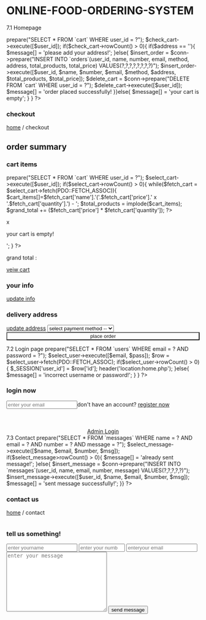 # ONLINE-FOOD-ORDERING-SYSTEM
7.1 Homepage
<?php
include 'components/connect.php';
session_start();
if(isset($_SESSION['user_id'])){
$user_id = $_SESSION['user_id'];
}else{
$user_id = '';
header('location:home.php');
};
if(isset($_POST['submit'])){ $name = $_POST['name'];
$name = filter_var($name, FILTER_SANITIZE_STRING);
$number = $_POST['number'];
$number = filter_var($number, FILTER_SANITIZE_STRING);
$email = $_POST['email'];
$email = filter_var($email, FILTER_SANITIZE_STRING);
$method = $_POST['method'];
$method = filter_var($method, FILTER_SANITIZE_STRING);
$address = $_POST['address'];
$address = filter_var($address, FILTER_SANITIZE_STRING);
$total_products = $_POST['total_products'];
$total_price = $_POST['total_price'];
$check_cart = $conn->prepare("SELECT * FROM `cart` WHERE user_id = ?");
$check_cart->execute([$user_id]);
if($check_cart->rowCount() > 0){
if($address == ''){
$message[] = 'please add your address!';
}else{
$insert_order = $conn->prepare("INSERT INTO `orders`(user_id, name, number,
email, method, address, total_products, total_price) VALUES(?,?,?,?,?,?,?,?)");
$insert_order->execute([$user_id, $name, $number, $email, $method, $address,
$total_products, $total_price]);
$delete_cart = $conn->prepare("DELETE FROM `cart` WHERE user_id = ?");
$delete_cart->execute([$user_id]);
$message[] = 'order placed successfully!
}}else{
$message[] = 'your cart is empty';
}
}
?>
<!DOCTYPE html>
<html lang="en">
<head>
<meta charset="UTF-8">
<meta http-equiv="X-UA-Compatible" content="IE=edge">
<meta name="viewport" content="width=device-width, initial-scale=1.0">
<title>checkout</title>
  <!-- font awesome cdn link -->
<link rel="stylesheet" href="https://cdnjs.cloudflare.com/ajax/libs/font-awesome/6.1.1/css/
all.min.css">
<!-- custom css file link -->
<link rel="stylesheet" href="css/style.css">
</head>
<body>
<!-- header section starts -->
<?php include 'components/user_header.php'; ?>
 <!-- header section ends -->
<div class="heading">
<h3>checkout</h3>
<p><a href="home.php">home</a> <span> / checkout</span></p>
</div>
<section class="checkout">
<h1 class="title">order summary</h1>
<form action="" method="post"<div class="cart-items">
<h3>cart items</h3>
<?php
$grand_total = 0;
$cart_items[] = '';
$select_cart = $conn->prepare("SELECT * FROM `cart` WHERE user_id = ?");
$select_cart->execute([$user_id]);
if($select_cart->rowCount() > 0){
while($fetch_cart = $select_cart->fetch(PDO::FETCH_ASSOC)){
$cart_items[]=$fetch_cart['name'].'('.$fetch_cart['price'].' x '.$fetch_cart['quantity'].')
- ';
$total_products = implode($cart_items);
$grand_total += ($fetch_cart['price'] * $fetch_cart['quantity']);
?>
<p><span class="name"><?= $fetch_cart['name']; ?></span><span class="price"> <?=
₹<?= $fetch_cart['price']; ?> x <?= $fetch_cart['quantity']; ?></span></p>
<?php
}
}else{
echo '<p class="empty">your cart is empty!</p>';
}
?>
<p class="grand-total"><span class="name">grand total :</span><span class="price">
<?=₹<?= $grand_total; ?></span></p>
<a href="cart.php" class="btn">veiw cart</a>
</div>
<input type="hidden" name="total_products" value="<?= $total_products; ?>">
<input type="hidden" name="total_price" value="<?= $grand_total; ?>" value="">
<input type="hidden" name="name" value="<?= $fetch_profile['name'] ?>">
<input type="hidden" name="number" value="<?= $fetch_profile['number'] ?>">
<input type="hidden" name="email" value="<?= $fetch_profile['email'] ?>">
<input type="hidden" name="address" value="<?= $fetch_profile['address'] ?>"><div
class="user-info">
<h3>your info</h3>
<p><i class="fas fa-user"></i><span><?= $fetch_profile['name'] ?></span></p>
<p><i class="fas fa-phone"></i><span><?= $fetch_profile['number'] ?></span></p>
<p><i class="fas fa-envelope"></i><span><?= $fetch_profile['email'] ?></span></p>
<a href="update_profile.php" class="btn">update info</a>
<h3>delivery address</h3>
<p><i class="fas fa-map-marker-alt"></i><span><?php if($fetch_profile['address'] == '')
{echo 'please enter your address';}else{echo $fetch_profile['address'];} ?></span></p>
<a href="update_address.php" class="btn">update address</a>
<select name="method" class="box" required>
<option value="" disabled selected>select payment method --</option>
<option value="cash on delivery">cash on delivery</option>
<option value="credit card">credit card</option>
<option value="paytm">paytm</option>
<option value="paypal">paypal</option>
</select>
<input type="submit" value="place order" class="btn <?php if($fetch_profile['address']
==
''){echo 'disabled';} ?>" style="width:100%; background:var(--red); color:var(--white);"
name="submit">
</div>
</form>
</section>
<!-- footer section starts -->
<?php include 'components/footer.php'; ?>
<!-- footer section ends -->
<!-- custom js file link -->
<script src="js/script.js"></script>
</body>
</html>
7.2 Login page
<?php
include 'components/connect.php'; session_start();
if(isset($_SESSION['user_id'])){
$user_id = $_SESSION['user_id'];
}else{
$user_id = '';
};
if(isset($_POST['submit'])){
$email = $_POST['email'];
$email = filter_var($email, FILTER_SANITIZE_STRING);
$pass = sha1($_POST['pass']);
$pass = filter_var($pass, FILTER_SANITIZE_STRING);$select_user = $conn-
>prepare("SELECT * FROM `users` WHERE email = ? AND password = ?");
$select_user->execute([$email, $pass]);
$row = $select_user->fetch(PDO::FETCH_ASSOC);
if($select_user->rowCount() > 0){
$_SESSION['user_id'] = $row['id'];
header('location:home.php');
}else{
$message[] = 'incorrect username or password!';
}
}
?>
<!DOCTYPE html>
<html lang="en">
<head>
<meta charset="UTF-8">
<meta http-equiv="X-UA-Compatible" content="IE=edge">
<meta name="viewport" content="width=device-width, initial-scale=1.0">
<title>login</title>
<!-- font awesome cdn link -->
<link rel="stylesheet" href="https://cdnjs.cloudflare.com/ajax/libs/font-awesome/6.1.1/css/
all.min.css">
<!-- custom css file link -->
<link rel="stylesheet" href="css/style.css">
</head>
<body>
<!-- header section starts -->
<?php include 'components/user_header.php'; ?>
<!-- header section ends -->
<section class="form-container">
<form action="" method="post">
<h3>login now</h3>
<input type="email" name="email" required placeholder="enter your email" class="box"
maxlength="50" oninput="this.value = this.value.replace(/\s/g, '')"
<p>don't have an account? <a href="register.php">register now</a></p>
</form>
<center
style="margin-top:50px;"><a
class="btn
btn-primary"
href="./admin/admin_login.php">Admin Login</a><center>
</section>
<?php include 'components/footer.php'; ?>
<!-- custom js file link -->
<script src="js/script.js"></script>
</body>
</html>
7.3 Contact
<?php
include 'components/connect.php';
session_start();
if(isset($_SESSION['user_id'])){
$user_id = $_SESSION['user_id'];
style="width:300px;"
}else{
$user_id = '';
};
if(isset($_POST['send'])){ $name = $_POST['name'];
$name = filter_var($name, FILTER_SANITIZE_STRING);
$email = $_POST['email'];
$email = filter_var($email, FILTER_SANITIZE_STRING);
$number = $_POST['number'];
$number = filter_var($number, FILTER_SANITIZE_STRING);
$msg = $_POST['msg'];
$msg
=
filter_var($msg,
FILTER_SANITIZE_STRING);$select_message
=
$conn>prepare("SELECT * FROM `messages` WHERE name = ? AND email = ? AND number = ? AND message = ?");
$select_message->execute([$name,
$email,
$number,
$msg]);
if($select_message>rowCount() > 0){
$message[] = 'already sent message!';
}else{
$insert_message = $conn->prepare("INSERT INTO `messages`(user_id, name, email,
number, message) VALUES(?,?,?,?,?)");
$insert_message->execute([$user_id, $name, $email, $number, $msg]);
$message[] = 'sent message successfully!';
}}
?>
<!DOCTYPE html>
<html lang="en">
<head>
<meta charset="UTF-8">
<meta http-equiv="X-UA-Compatible" content="IE=edge">
<meta name="viewport" content="width=device-width, initial-scale=1.0">
<title>contact</title> <!-- font awesome cdn link -->
<link rel="stylesheet" href="https://cdnjs.cloudflare.com/ajax/libs/font-awesome/6.1.1/css/
all.min.css">
<!-- custom css file link -->
<link rel="stylesheet" href="css/style.css">
 </head>
<body>
<!-- header section starts -->
<?php include 'components/user_header.php'; ?>
<!-- header section ends -->
<div class="heading">
<h3>contact us</h3>
<p><a href="home.php">home</a> <span> / contact</span></p>
</div>
<!-- contact section starts -->
<section class="contact">
<div class="row"><div class="image">
<img src="images/contact-img.svg" alt="">
</div><form action="" method="post">
<h3>tell us something!</h3>
<input type="text" name="name" maxlength="50" class="box" placeholder="enter your
name" required>
<input type="number" name="number" min="0" max="9999999999" class="box"
placeholder="enter your number" required maxlength="10">
<input type="email" name="email" maxlength="50" class="box" placeholder="enter
your email" required>
<textarea name="msg" class="box" required placeholder="enter your message"
maxlength="500" cols="30" rows="10"></textarea>
<input type="submit" value="send message" name="send" class="btn">
</div></section>
<!-- contact section ends --> <!-- footer section starts -->
<?php include 'components/footer.php'; ?>
<!-- footer section ends -->
<!-- custom js file link -->
<script src="js/script.js"></script>
</body>
</html>
